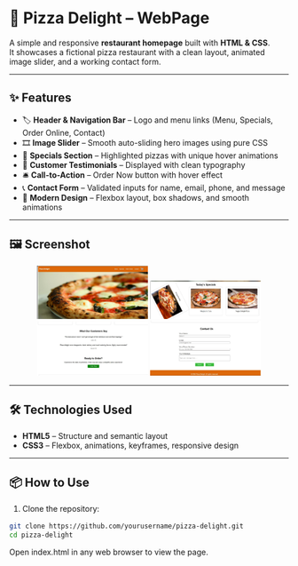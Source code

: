 # 🍕 Pizza Delight – WebPage

A simple and responsive **restaurant homepage** built with **HTML & CSS**.  
It showcases a fictional pizza restaurant with a clean layout, animated image slider, and a working contact form.

---

## ✨ Features

- 🏷 **Header & Navigation Bar** – Logo and menu links (Menu, Specials, Order Online, Contact)
- 🎞 **Image Slider** – Smooth auto-sliding hero images using pure CSS
- 🍕 **Specials Section** – Highlighted pizzas with unique hover animations
- 💬 **Customer Testimonials** – Displayed with clean typography
- 🛎 **Call-to-Action** – Order Now button with hover effect
- 📞 **Contact Form** – Validated inputs for name, email, phone, and message
- 🎨 **Modern Design** – Flexbox layout, box shadows, and smooth animations

---

## 🖼 Screenshot

<p align="center">
  <img src="./images/slider.jpg" alt="Sliders Section" width="200" />
  <img src="./images/specials.jpg" alt="Specials Section" width="200" />
  <img src="./images/feedbacks.jpg" alt="Customer Feedback Section" width="200" />
  <img src="./images/contactUS.jpg" alt="Contact Us Section" width="200" />
</p>


---

## 🛠 Technologies Used

- **HTML5** – Structure and semantic layout  
- **CSS3** – Flexbox, animations, keyframes, responsive design  

---

## 📦 How to Use

1. Clone the repository:
```bash
git clone https://github.com/yourusername/pizza-delight.git
cd pizza-delight
```
Open index.html in any web browser to view the page.





